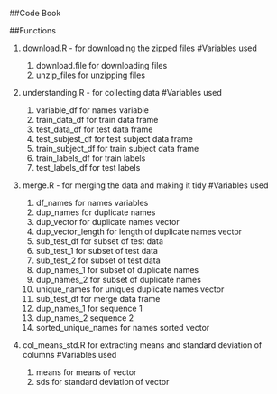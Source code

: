 ##Code Book

##Functions
1. download.R - for downloading the zipped files
	#Variables used
	1. download.file for downloading files
	2. unzip_files for unzipping files
		
2. understanding.R - for collecting data
	#Variables used
	1. variable_df for names variable
	2. train_data_df for train data frame
	3. test_data_df for test data frame
	4. test_subjest_df for test subject data frame
	5. train_subject_df for train subject data frame
	6. train_labels_df for train labels
	7. test_labels_df for test labels

3. merge.R - for merging the data and making it tidy
	#Variables used
	1. df_names for names variables
	2. dup_names for duplicate names
	3. dup_vector for duplicate names vector
	4. dup_vector_length for length of duplicate names vector
	5. sub_test_df for subset of test data
	6. sub_test_1 for subset of test data
	7. sub_test_2 for subset of test data
	8. dup_names_1 for subset of duplicate names
	9. dup_names_2 for subset of duplicate names
	10. unique_names for uniques duplicate names vector
	11. sub_test_df for merge data frame
	12. dup_names_1 for sequence 1
	13. dup_names_2 sequence 2
	14. sorted_unique_names for names sorted vector

4. col_means_std.R for extracting means and standard deviation of columns
	#Variables used
	1. means for means of vector
	2. sds for standard deviation of vector